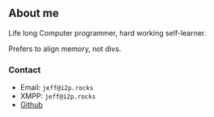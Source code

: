 
## About me

Life long Computer programmer, hard working self-learner.

Prefers to align memory, not divs.

### Contact

* Email:  `jeff@i2p.rocks`
* XMPP:   `jeff@i2p.rocks`
* [Github](https://github.com/majestrate)

